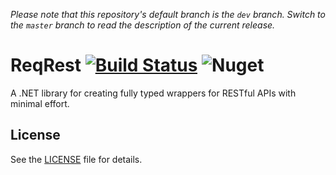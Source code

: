 _Please note that this repository's default branch is the `dev` branch. Switch to the `master` branch to read the description of the current release._

# ReqRest [![Build Status](https://dev.azure.com/ManuelRoemer/ReqRest/_apis/build/status/ReqRest?branchName=master)](https://dev.azure.com/ManuelRoemer/ReqRest/_build/latest?definitionId=12&branchName=master) ![Nuget](https://img.shields.io/nuget/v/ReqRest.Http.svg)

A .NET library for creating fully typed wrappers for RESTful APIs with minimal effort.


## License

See the [LICENSE](./LICENSE) file for details.
